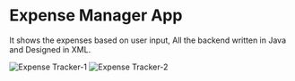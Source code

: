 
# Expense Manager App
 It shows the expenses based on user input, All the backend written in Java and Designed in XML.


![Expense Tracker-1](https://github.com/user-attachments/assets/67a0a74e-b37a-4fd2-b32a-f64c93d4ef31)
![Expense Tracker-2](https://github.com/user-attachments/assets/a91c6caf-6ed9-4bfc-b96a-fc4347b52dc4)
